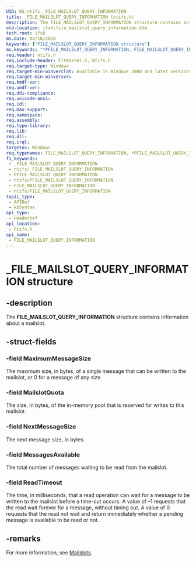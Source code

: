 ```yaml
---
UID: NS:ntifs._FILE_MAILSLOT_QUERY_INFORMATION
title: _FILE_MAILSLOT_QUERY_INFORMATION (ntifs.h)
description: The FILE_MAILSLOT_QUERY_INFORMATION structure contains information about a mailslot.
old-location: ifsk\file_mailslot_query_information.htm
tech.root: ifsk
ms.date: 04/16/2018
keywords: ["FILE_MAILSLOT_QUERY_INFORMATION structure"]
ms.keywords: "*PFILE_MAILSLOT_QUERY_INFORMATION, FILE_MAILSLOT_QUERY_INFORMATION, FILE_MAILSLOT_QUERY_INFORMATION structure [Installable File System Drivers], PFILE_MAILSLOT_QUERY_INFORMATION, PFILE_MAILSLOT_QUERY_INFORMATION structure pointer [Installable File System Drivers], _FILE_MAILSLOT_QUERY_INFORMATION, ifsk.file_mailslot_query_information, ntifs/FILE_MAILSLOT_QUERY_INFORMATION, ntifs/PFILE_MAILSLOT_QUERY_INFORMATION"
req.header: ntifs.h
req.include-header: FltKernel.h, Ntifs.h
req.target-type: Windows
req.target-min-winverclnt: Available in Windows 2000 and later versions of the Windows operating system.
req.target-min-winversvr: 
req.kmdf-ver: 
req.umdf-ver: 
req.ddi-compliance: 
req.unicode-ansi: 
req.idl: 
req.max-support: 
req.namespace: 
req.assembly: 
req.type-library: 
req.lib: 
req.dll: 
req.irql: 
targetos: Windows
req.typenames: FILE_MAILSLOT_QUERY_INFORMATION, *PFILE_MAILSLOT_QUERY_INFORMATION
f1_keywords:
 - _FILE_MAILSLOT_QUERY_INFORMATION
 - ntifs/_FILE_MAILSLOT_QUERY_INFORMATION
 - PFILE_MAILSLOT_QUERY_INFORMATION
 - ntifs/PFILE_MAILSLOT_QUERY_INFORMATION
 - FILE_MAILSLOT_QUERY_INFORMATION
 - ntifs/FILE_MAILSLOT_QUERY_INFORMATION
topic_type:
 - APIRef
 - kbSyntax
api_type:
 - HeaderDef
api_location:
 - ntifs.h
api_name:
 - FILE_MAILSLOT_QUERY_INFORMATION
---
```


# _FILE_MAILSLOT_QUERY_INFORMATION structure


## -description

The <b>FILE_MAILSLOT_QUERY_INFORMATION</b> structure contains information about a  mailslot.

## -struct-fields

### -field MaximumMessageSize

The maximum size, in bytes, of a single message that can be written to the mailslot, or 0 for a message of any size.

### -field MailslotQuota

The size, in bytes, of the in-memory pool that is reserved for writes to this mailslot.

### -field NextMessageSize

The next message size, in bytes.

### -field MessagesAvailable

The total number of messages waiting to be read from the mailslot.

### -field ReadTimeout

  
The time, in milliseconds, that a read operation can wait for a message to be written to the mailslot before a time-out occurs. A value of –1 requests that the read wait forever for a message, without timing out. A value of 0 requests that the read not wait and return immediately whether a pending message is available to be read or not.

## -remarks

For more information, see <a href="/windows/desktop/ipc/mailslots">Mailslots</a>.
